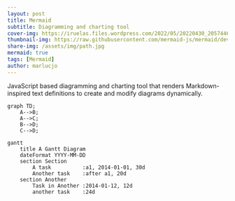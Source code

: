 ```yaml
---
layout: post
title: Mermaid
subtitle: Diagramming and charting tool
cover-img: https://iruelas.files.wordpress.com/2022/05/20220430_2057446536397396045096960.jpg
thumbnail-img: https://raw.githubusercontent.com/mermaid-js/mermaid/develop/docs/public/favicon.svg
share-img: /assets/img/path.jpg
mermaid: true
tags: [Mermaid]
author: marlucjo
---
```


JavaScript based diagramming and charting tool that renders Markdown-inspired text definitions to create and modify diagrams dynamically.

```mermaid
graph TD;
    A-->B;
    A-->C;
    B-->D;
    C-->D;
```  

```mermaid
gantt
    title A Gantt Diagram
    dateFormat YYYY-MM-DD
    section Section
        A task          :a1, 2014-01-01, 30d
        Another task    :after a1, 20d
    section Another
        Task in Another :2014-01-12, 12d
        another task    :24d
```
